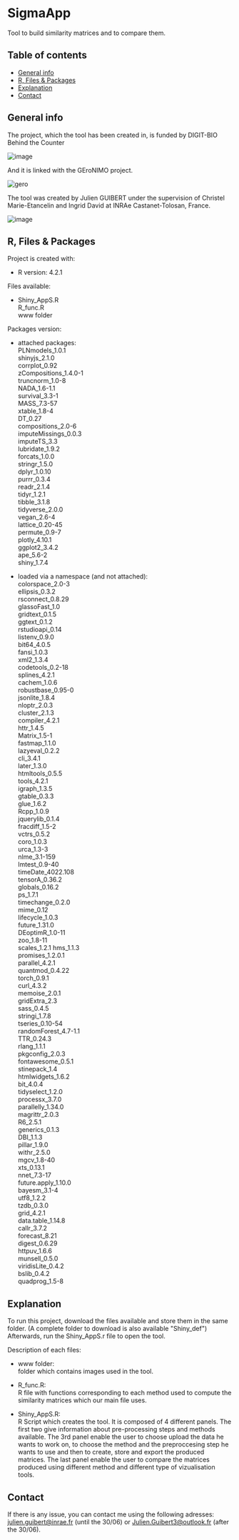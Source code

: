 # SigmaApp
Tool to build similarity matrices and to compare them.

## Table of contents
* [General info](#general-info)
* [R, Files & Packages](#R-Files-Packages)
* [Explanation](#How-it-works)
* [Contact](#Contact)

## General info
The project, which the tool has been created in, is funded by DIGIT-BIO Behind the Counter

![image](https://github.com/JulienGuibertTlse3/SigmaApp/assets/92673300/44108616-9a55-49dd-94ff-d6b3a733b4ed)

And it is linked with the GEroNIMO project.

![gero](https://github.com/JulienGuibertTlse3/SigmaApp/assets/92673300/cf7ac206-f596-4786-98a7-7e74407f2c3e)

The tool was created by Julien GUIBERT under the supervision of Christel Marie-Etancelin and Ingrid David at INRAe Castanet-Tolosan, France.

![image](https://github.com/JulienGuibertTlse3/SigmaApp/assets/92673300/8685a7f2-7bf2-4131-b7ee-8011bc70ccea)

	
## R, Files & Packages
Project is created with:
* R version: 4.2.1

Files available: 
* Shiny_AppS.R        
R_func.R           
www folder

Packages version: 
* attached packages:          
PLNmodels_1.0.1	         
shinyjs_2.1.0	       
corrplot_0.92	       
zCompositions_1.4.0-1 	      
truncnorm_1.0-8       
NADA_1.6-1.1         
survival_3.3-1        
MASS_7.3-57          
xtable_1.8-4         
DT_0.27             
compositions_2.0-6    
imputeMissings_0.0.3              
imputeTS_3.3          
lubridate_1.9.2       
forcats_1.0.0        
stringr_1.5.0         
dplyr_1.0.10          
purrr_0.3.4          
readr_2.1.4          
tidyr_1.2.1           
tibble_3.1.8         
tidyverse_2.0.0       
vegan_2.6-4           
lattice_0.20-45      
permute_0.9-7         
plotly_4.10.1         
ggplot2_3.4.2        
ape_5.6-2             
shiny_1.7.4 

* loaded via a namespace (and not attached):            
colorspace_2.0-3             
ellipsis_0.3.2               
rsconnect_0.8.29                 
glassoFast_1.0        
gridtext_0.1.5       
ggtext_0.1.2        
rstudioapi_0.14      
listenv_0.9.0        
bit64_4.0.5         
fansi_1.0.3         
xml2_1.3.4          
codetools_0.2-18    
splines_4.2.1       
cachem_1.0.6        
robustbase_0.95-0   
jsonlite_1.8.4      
nloptr_2.0.3        
cluster_2.1.3       
compiler_4.2.1      
httr_1.4.5          
Matrix_1.5-1        
fastmap_1.1.0       
lazyeval_0.2.2      
cli_3.4.1           
later_1.3.0         
htmltools_0.5.5     
tools_4.2.1         
igraph_1.3.5        
gtable_0.3.3        
glue_1.6.2          
Rcpp_1.0.9          
jquerylib_0.1.4     
fracdiff_1.5-2      
vctrs_0.5.2         
coro_1.0.3          
urca_1.3-3          
nlme_3.1-159        
lmtest_0.9-40       
timeDate_4022.108   
tensorA_0.36.2      
globals_0.16.2      
ps_1.7.1            
timechange_0.2.0    
mime_0.12           
lifecycle_1.0.3     
future_1.31.0       
DEoptimR_1.0-11     
zoo_1.8-11  
scales_1.2.1
hms_1.1.3   
promises_1.2.0.1    
parallel_4.2.1      
quantmod_0.4.22     
torch_0.9.1         
curl_4.3.2          
memoise_2.0.1       
gridExtra_2.3       
sass_0.4.5          
stringi_1.7.8       
tseries_0.10-54     
randomForest_4.7-1.1                
TTR_0.24.3          
rlang_1.1.1         
pkgconfig_2.0.3           
fontawesome_0.5.1        
stinepack_1.4        
htmlwidgets_1.6.2        
bit_4.0.4            
tidyselect_1.2.0        
processx_3.7.0           
parallelly_1.34.0          
magrittr_2.0.3          
R6_2.5.1            
generics_0.1.3      
DBI_1.1.3           
pillar_1.9.0        
withr_2.5.0         
mgcv_1.8-40         
xts_0.13.1          
nnet_7.3-17         
future.apply_1.10.0             
bayesm_3.1-4        
utf8_1.2.2         
tzdb_0.3.0          
grid_4.2.1          
data.table_1.14.8    
callr_3.7.2         
forecast_8.21       
digest_0.6.29        
httpuv_1.6.6        
munsell_0.5.0       
viridisLite_0.4.2        
bslib_0.4.2         
quadprog_1.5-8     
	
## Explanation
To run this project, download the files available and store them in the same folder. (A complete folder to download is also available "Shiny_def")
Afterwards, run the Shiny_AppS.r file to open the tool.

Description of each files:
 * www folder:        
folder which contains images used in the tool.      

 * R_func.R:        
R file with functions corresponding to each method used to compute the similarity matrices which our main file uses.         

 * Shiny_AppS.R:        
R Script which creates the tool. It is composed of 4 different panels. The first two give information about pre-processing steps and methods available. The 3rd panel enable the user to choose upload the data he wants to work on, to choose the method and the preproccesing step he wants to use and then to create, store and export the produced matrices. The last panel enable the user to compare the matrices produced using different method and different type of vizualisation tools.


## Contact

If there is any issue, you can contact me using the following adresses: julien.guibert@inrae.fr (until the 30/06) or Julien.Guibert3@outlook.fr (after the 30/06).
